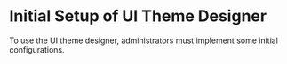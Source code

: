 <!-- loiod9eb1888e2a6424a808f1b738bf5395f -->

# Initial Setup of UI Theme Designer

To use the UI theme designer, administrators must implement some initial configurations.

